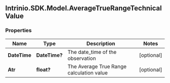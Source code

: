 ## Intrinio.SDK.Model.AverageTrueRangeTechnicalValue
### Properties

Name | Type | Description | Notes
------------ | ------------- | ------------- | -------------
**DateTime** | **DateTime?** | The date_time of the observation | [optional] 
**Atr** | **float?** | The Average True Range calculation value | [optional] 


